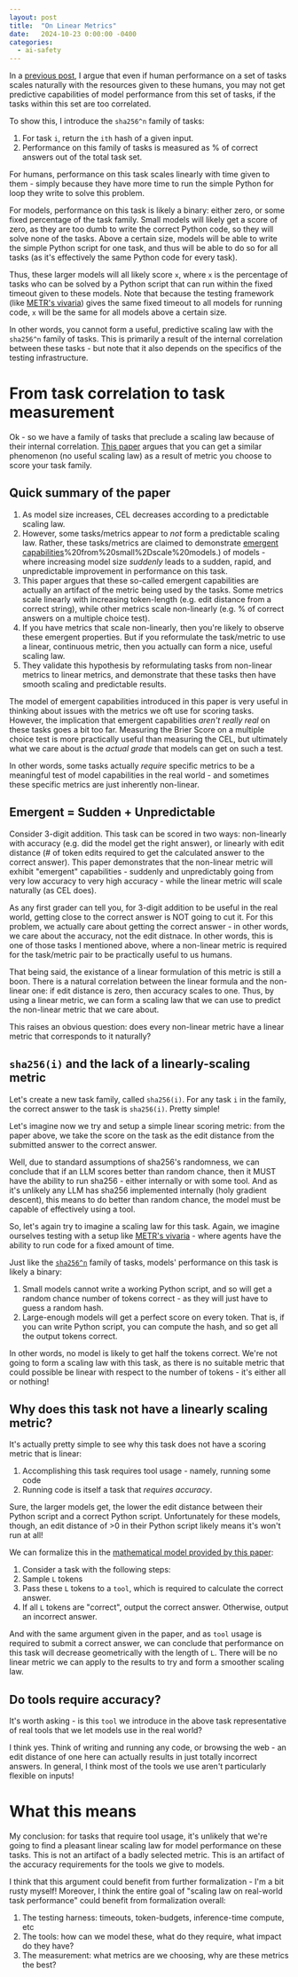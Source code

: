 ```yaml
---
layout: post
title:  "On Linear Metrics"
date:   2024-10-23 0:00:00 -0400
categories:
  - ai-safety
---
```


In a [previous post](https://www.naterush.io/posts/2024-10-10-on-task-based-scaling-laws.markdown), I argue that even if human performance on a set of tasks scales naturally with the resources given to these humans, you may not get predictive capabilities of model performance from this set of tasks, if the tasks within this set are too correlated.

To show this, I introduce the `sha256^n` family of tasks: 
1. For task `i`, return the `ith` hash of a given input. 
2. Performance on this family of tasks is measured as % of correct answers out of the total task set. 

For humans, performance on this task scales linearly with time given to them - simply because they have more time to run the simple Python for loop they write to solve this problem.

For models, performance on this task is likely a binary: either zero, or some fixed percentage of the task family. Small models will likely get a score of zero, as they are too dumb to write the correct Python code, so they will solve none of the tasks. Above a certain size, models will be able to write the simple Python script for one task, and thus will be able to do so for all tasks (as it's effectively the same Python code for every task). 

Thus, these larger models will all likely score `x`, where `x` is the percentage of tasks who can be solved by a Python script that can run within the fixed timeout given to these models. Note that because the testing framework (like [METR's vivaria](https://vivaria.metr.org)) gives the same fixed timeout to all models for running code, `x` will be the same for all models above a certain size.

In other words, you cannot form a useful, predictive scaling law with the `sha256^n` family of tasks. This is primarily a result of the internal correlation between these tasks - but note that it also depends on the specifics of the testing infrastructure.

# From task correlation to task measurement

Ok - so we have a family of tasks that preclude a scaling law because of their internal correlation. [This paper](https://arxiv.org/pdf/2304.15004) argues that you can get a similar phenomenon (no useful scaling law) as a result of metric you choose to score your task family.

## Quick summary of the paper

1. As model size increases, CEL decreases according to a predictable scaling law. 
2. However, some tasks/metrics appear to _not_ form a predictable scaling law. Rather, these tasks/metrics are claimed to demonstrate [emergent capabilities](https://openreview.net/pdf?id=yzkSU5zdwD#:~:text=An%20ability%20is%20emergent%20if,)%20from%20small%2Dscale%20models.) of models - where increasing model size _suddenly_ leads to a sudden, rapid, and unpredictable improvement in performance on this task. 
3. This paper argues that these so-called emergent capabilities are actually an artifact of the metric being used by the tasks. Some metrics scale linearly with increasing token-length (e.g. edit distance from a correct string), while other metrics scale non-linearly (e.g. % of correct answers on a multiple choice test).
4. If you have metrics that scale non-linearly, then you're likely to observe these emergent properties. But if you reformulate the task/metric to use a linear, continuous metric, then you actually can form a nice, useful scaling law. 
5. They validate this hypothesis by reformulating tasks from non-linear metrics to linear metrics, and demonstrate that these tasks then have smooth scaling and predictable results. 

The model of emergent capabilities introduced in this paper is very useful in thinking about issues with the metrics we oft use for scoring tasks. However, the implication that emergent capabilities _aren't really real_ on these tasks goes a bit too far. Measuring the Brier Score on a multiple choice test is more practically useful than measuring the CEL, but ultimately what we care about is the _actual grade_ that models can get on such a test. 

In other words, some tasks actually _require_ specific metrics to be a meaningful test of model capabilities in the real world - and sometimes these specific metrics are just inherently non-linear. 

## Emergent = Sudden + Unpredictable

Consider 3-digit addition. This task can be scored in two ways: non-linearly with accuracy (e.g. did the model get the right answer), or linearly with edit distance (# of token edits required to get the calculated answer to the correct answer). This paper demonstrates that the non-linear metric will exhibit "emergent" capabilities - suddenly and unpredictably going from very low accuracy to very high accuracy - while the linear metric will scale naturally (as CEL does).

As any first grader can tell you, for 3-digit addition to be useful in the real world, getting close to the correct answer is NOT going to cut it. For this problem, we actually care about getting the correct answer - in other words, we care about the accuracy, not the edit distnace. In other words, this is one of those tasks I mentioned above, where a non-linear metric is required for the task/metric pair to be practically useful to us humans.

That being said, the existance of a linear formulation of this metric is still a boon. There is a natural correlation between the linear formula and the non-linear one: if edit distance is zero, then accuracy scales to one. Thus, by using a linear metric, we can form a scaling law that we can use to predict the non-linear metric that we care about. 

This raises an obvious question: does every non-linear metric have a linear metric that corresponds to it naturally?

## `sha256(i)` and the lack of a linearly-scaling metric

Let's create a new task family, called `sha256(i)`. For any task `i` in the family, the correct answer to the task is `sha256(i)`. Pretty simple! 

Let's imagine now we try and setup a simple linear scoring metric: from the paper above, we take the score on the task as the edit distance from the submitted answer to the correct answer.

Well, due to standard assumptions of sha256's randomness, we can conclude that if an LLM scores better than random chance, then it MUST have the ability to run sha256 - either internally or with some tool. And as it's unlikely any LLM has sha256 implemented internally (holy gradient descent), this means to do better than random chance, the model must be capable of effectively using a tool.

So, let's again try to imagine a scaling law for this task. Again, we imagine ourselves testing with a setup like [METR's vivaria](https://vivaria.metr.org) - where agents have the ability to run code for a fixed amount of time. 

Just like the [`sha256^n`](https://www.naterush.io/posts/2024-10-10-on-task-based-scaling-laws.markdown) family of tasks, models' performance on this task is likely a binary: 
1. Small models cannot write a working Python script, and so will get a random chance number of tokens correct - as they will just have to guess a random hash.
2. Large-enough models will get a perfect score on every token. That is, if you can write Python script, you can compute the hash, and so get all the output tokens correct. 

In other words, no model is likely to get half the tokens correct. We're not going to form a scaling law with this task, as there is no suitable metric that could possible be linear with respect to the number of tokens - it's either all or nothing!

## Why does this task not have a linearly scaling metric?

It's actually pretty simple to see why this task does not have a scoring metric that is linear:
1. Accomplishing this task requires tool usage - namely, running some code
2. Running code is itself a task that _requires accuracy_. 

Sure, the larger models get, the lower the edit distance between their Python script and a correct Python script. Unfortunately for these models, though, an edit distance of >0 in their Python script likely means it's won't run at all!

We can formalize this in the [mathematical model provided by this paper](https://arxiv.org/pdf/2304.15004):
1. Consider a task with the following steps:
  1. Sample `L` tokens
  2. Pass these `L` tokens to a `tool`, which is required to calculate the correct answer.
  3. If all `L` tokens are "correct", output the correct answer. Otherwise, output an incorrect answer.

And with the same argument given in the paper, and as `tool` usage is required to submit a correct answer, we can conclude that performance on this task will decrease geometrically with the length of `L`. There will be no linear metric we can apply to the results to try and form a smoother scaling law.

## Do tools require accuracy?

It's worth asking - is this `tool` we introduce in the above task representative of real tools that we let models use in the real world? 

I think yes. Think of writing and running any code, or browsing the web - an edit distance of one here can actually results in just totally incorrect answers. In general, I think most of the tools we use aren't particularly flexible on inputs!

# What this means

My conclusion: for tasks that require tool usage, it's unlikely that we're going to find a pleasant linear scaling law for model performance on these tasks. This is not an artifact of a badly selected metric. This is an artifact of the accuracy requirements for the tools we give to models. 

I think that this argument could benefit from further formalization - I'm a bit rusty myself! Moreover, I think the entire goal of "scaling law on real-world task performance" could benefit from formalization overall:
1. The testing harness: timeouts, token-budgets, inference-time compute, etc
2. The tools: how can we model these, what do they require, what impact do they have?
3. The measurement: what metrics are we choosing, why are these metrics the best? 